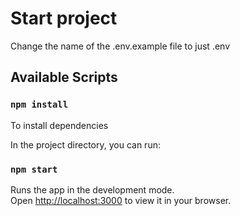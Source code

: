 # Start project

Change the name of the .env.example file to just .env

## Available Scripts
### `npm install`
To install dependencies

In the project directory, you can run:

### `npm start`

Runs the app in the development mode.\
Open [http://localhost:3000](http://localhost:3000) to view it in your browser.

